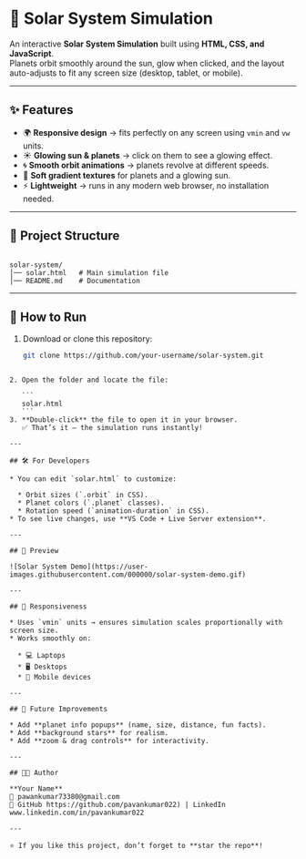 
# 🌌 Solar System Simulation

An interactive **Solar System Simulation** built using **HTML, CSS, and JavaScript**.  
Planets orbit smoothly around the sun, glow when clicked, and the layout auto-adjusts to fit any screen size (desktop, tablet, or mobile).

---

## ✨ Features
- 🌍 **Responsive design** → fits perfectly on any screen using `vmin` and `vw` units.
- ☀ **Glowing sun & planets** → click on them to see a glowing effect.
- 🌀 **Smooth orbit animations** → planets revolve at different speeds.
- 🎨 **Soft gradient textures** for planets and a glowing sun.
- ⚡ **Lightweight** → runs in any modern web browser, no installation needed.

---

## 📂 Project Structure
```

solar-system/
│── solar.html   # Main simulation file
│── README.md    # Documentation

````

---

## 🚀 How to Run
1. Download or clone this repository:
   ```bash
   git clone https://github.com/your-username/solar-system.git
````

2. Open the folder and locate the file:

   ```
   solar.html
   ```
3. **Double-click** the file to open it in your browser.
   ✅ That’s it — the simulation runs instantly!

---

## 🛠️ For Developers

* You can edit `solar.html` to customize:

  * Orbit sizes (`.orbit` in CSS).
  * Planet colors (`.planet` classes).
  * Rotation speed (`animation-duration` in CSS).
* To see live changes, use **VS Code + Live Server extension**.

---

## 📸 Preview

![Solar System Demo](https://user-images.githubusercontent.com/000000/solar-system-demo.gif)

---

## 📱 Responsiveness

* Uses `vmin` units → ensures simulation scales proportionally with screen size.
* Works smoothly on:

  * 💻 Laptops
  * 🖥️ Desktops
  * 📱 Mobile devices

---

## 🌟 Future Improvements

* Add **planet info popups** (name, size, distance, fun facts).
* Add **background stars** for realism.
* Add **zoom & drag controls** for interactivity.

---

## 👨‍💻 Author

**Your Name**
📧 pawankumar73380@gmail.com
🔗 GitHub https://github.com/pavankumar022) | LinkedIn www.linkedin.com/in/pavankumar022

---

⭐ If you like this project, don’t forget to **star the repo**!

